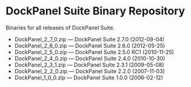 DockPanel Suite Binary Repository
========

Binaries for all releases of DockPanel Suite.

- DockPanel_2_7_0.zip — DockPanel Suite 2.7.0 (2012-09-04) 
- DockPanel_2_6_0.zip — DockPanel Suite 2.6.0 (2012-05-25) 
- DockPanel_2_5_0.zip — DockPanel Suite 2.5.0 RC1 (2010-11-25) 
- DockPanel_2_4_0.zip — DockPanel Suite 2.4.0 (2010-10-30) 
- DockPanel_2_3_1.zip — DockPanel Suite 2.3.1 (2009-05-08) 
- DockPanel_2_2_0.zip — DockPanel Suite 2.2.0 (2007-11-03) 
- DockPanel_1_0_0.zip — DockPanel Suite 1.0.0 (2006-02-12) 